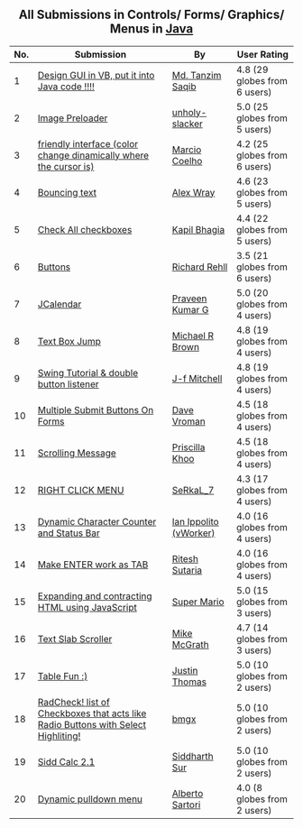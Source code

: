 ﻿<div align="center">

## All Submissions in Controls/ Forms/ Graphics/ Menus in [Java](../ByWorld/java.md)

</div>

No.  | Submission | By   | User Rating
---- | ---------- | ---- | -----------
1 | [Design GUI in VB, put it into Java code \!\!\!\!<br />](https://github.com/Planet-Source-Code/md-tanzim-saqib-design-gui-in-vb-put-it-into-java-code__2-4658) | [Md\. Tanzim Saqib](../ByAuthor/md-tanzim-saqib.md) | 4.8 (29 globes from 6 users)
2 | [Image Preloader<br />](https://github.com/Planet-Source-Code/unholy-slacker-image-preloader__2-2044) | [unholy\-slacker](../ByAuthor/unholy-slacker.md) | 5.0 (25 globes from 5 users)
3 | [friendly interface \(color change dinamically  where the cursor is\)<br />](https://github.com/Planet-Source-Code/marcio-coelho-friendly-interface-color-change-dinamically-where-the-cursor-is__2-2853) | [Marcio Coelho](../ByAuthor/marcio-coelho.md) | 4.2 (25 globes from 6 users)
4 | [Bouncing text<br />](https://github.com/Planet-Source-Code/alex-wray-bouncing-text__2-3149) | [Alex Wray](../ByAuthor/alex-wray.md) | 4.6 (23 globes from 5 users)
5 | [Check All checkboxes<br />](https://github.com/Planet-Source-Code/kapil-bhagia-check-all-checkboxes__2-3341) | [Kapil Bhagia](../ByAuthor/kapil-bhagia.md) | 4.4 (22 globes from 5 users)
6 | [Buttons<br />](https://github.com/Planet-Source-Code/richard-rehll-buttons__2-3660) | [Richard Rehll](../ByAuthor/richard-rehll.md) | 3.5 (21 globes from 6 users)
7 | [JCalendar<br />](https://github.com/Planet-Source-Code/praveen-kumar-g-jcalendar__2-4602) | [Praveen Kumar G](../ByAuthor/praveen-kumar-g.md) | 5.0 (20 globes from 4 users)
8 | [Text Box Jump<br />](https://github.com/Planet-Source-Code/michael-r-brown-text-box-jump__2-1784) | [Michael R Brown](../ByAuthor/michael-r-brown.md) | 4.8 (19 globes from 4 users)
9 | [Swing Tutorial & double button listener<br />](https://github.com/Planet-Source-Code/j-f-mitchell-swing-tutorial-double-button-listener__2-3077) | [J\-f Mitchell](../ByAuthor/j-f-mitchell.md) | 4.8 (19 globes from 4 users)
10 | [Multiple Submit Buttons On Forms<br />](https://github.com/Planet-Source-Code/dave-vroman-multiple-submit-buttons-on-forms__2-2520) | [Dave Vroman](../ByAuthor/dave-vroman.md) | 4.5 (18 globes from 4 users)
11 | [Scrolling Message<br />](https://github.com/Planet-Source-Code/priscilla-khoo-scrolling-message__2-3207) | [Priscilla Khoo](../ByAuthor/priscilla-khoo.md) | 4.5 (18 globes from 4 users)
12 | [RIGHT CLICK MENU<br />](https://github.com/Planet-Source-Code/serkal-7-right-click-menu__2-1802) | [SeRkaL\_7](../ByAuthor/serkal-7.md) | 4.3 (17 globes from 4 users)
13 | [Dynamic Character Counter and Status Bar<br />](https://github.com/Planet-Source-Code/ian-ippolito-vworker-dynamic-character-counter-and-status-bar__2-1899) | [Ian Ippolito \(vWorker\)](../ByAuthor/ian-ippolito-vworker.md) | 4.0 (16 globes from 4 users)
14 | [Make ENTER work as TAB<br />](https://github.com/Planet-Source-Code/ritesh-sutaria-make-enter-work-as-tab__2-3985) | [Ritesh Sutaria](../ByAuthor/ritesh-sutaria.md) | 4.0 (16 globes from 4 users)
15 | [Expanding and contracting HTML using JavaScript<br />](https://github.com/Planet-Source-Code/super-mario-expanding-and-contracting-html-using-javascript__2-4128) | [Super Mario](../ByAuthor/super-mario.md) | 5.0 (15 globes from 3 users)
16 | [Text Slab Scroller<br />](https://github.com/Planet-Source-Code/mike-mcgrath-text-slab-scroller__2-1757) | [Mike McGrath](../ByAuthor/mike-mcgrath.md) | 4.7 (14 globes from 3 users)
17 | [Table Fun :\)<br />](https://github.com/Planet-Source-Code/justin-thomas-table-fun__2-2363) | [Justin Thomas](../ByAuthor/justin-thomas.md) | 5.0 (10 globes from 2 users)
18 | [RadCheck\! list of Checkboxes that acts like Radio Buttons with Select Highliting\!<br />](https://github.com/Planet-Source-Code/bmgx-radcheck-list-of-checkboxes-that-acts-like-radio-buttons-with-select-highliting__2-3385) | [bmgx](../ByAuthor/bmgx.md) | 5.0 (10 globes from 2 users)
19 | [Sidd Calc 2\.1<br />](https://github.com/Planet-Source-Code/siddharth-sur-sidd-calc-2-1__2-3389) | [Siddharth Sur](../ByAuthor/siddharth-sur.md) | 5.0 (10 globes from 2 users)
20 | [Dynamic pulldown menu<br />](https://github.com/Planet-Source-Code/alberto-sartori-dynamic-pulldown-menu__2-2523) | [Alberto Sartori](../ByAuthor/alberto-sartori.md) | 4.0 (8 globes from 2 users)
